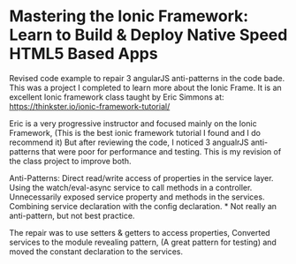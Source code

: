 Mastering the Ionic Framework: Learn to Build & Deploy Native Speed HTML5 Based Apps
=======

Revised code example to repair 3 angularJS anti-patterns in the code bade.
This was a project I completed to learn more about the Ionic Frame.
It is an excellent Ionic framework class taught by Eric Simmons at:
https://thinkster.io/ionic-framework-tutorial/

Eric is a very progressive instructor and focused mainly on the Ionic Framework,
(This is the best ionic framework tutorial I found and I do recommend it)
But after reviewing the code, I noticed 3 angualrJS anti-patterns that were poor for performance and testing.
This is my revision of the class project to improve both.

Anti-Patterns: Direct read/write access of properties in the service layer.
Using the watch/eval-async service to call methods in a controller.
Unnecessarily exposed service property and methods in the services.
Combining service declaration with the config declaration. * Not really an anti-pattern, but not best practice.

The repair was to use setters & getters to access properties,
Converted services to the module revealing pattern, (A great pattern for testing)
and moved the constant declaration to the services.



